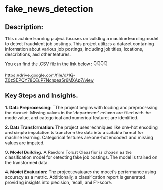 # fake_news_detection

## Description:
This machine learning project focuses on building a machine learning model to detect fraudulent job postings. This project utilizes a dataset containing information about various job postings, including job titles, locations, descriptions, and other features.

You can find the .CSV file in the link below :
👇👇👇👇

<https://drive.google.com/file/d/16j-Z0zSDPQY78QEuP7Ncnpea5r6MXAp7/view>

## Key Steps and Insights:

**1. Data Preprocessing:** TThe project begins with loading and preprocessing the dataset. Missing values in the 'department' column are filled with the mode value, and categorical and numerical features are identified.

**2. Data Transformation:** The project uses techniques like one-hot encoding and simple imputation to transform the data into a suitable format for machine learning. Categorical features are one-hot encoded, and missing values are imputed.

**3. Model Building:** A Random Forest Classifier is chosen as the classification model for detecting fake job postings. The model is trained on the transformed data.

**4. Model Evaluation:** The project evaluates the model's performance using accuracy as a metric. Additionally, a classification report is generated, providing insights into precision, recall, and F1-score.
